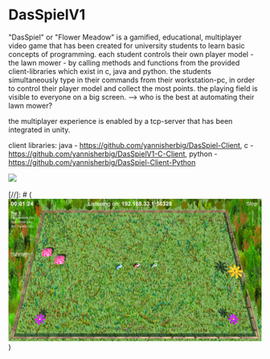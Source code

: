 # DasSpielV1

"DasSpiel" or "Flower Meadow" is a gamified, educational, multiplayer video game that has been created for university students to learn basic concepts of programming. each student controls their own player model - the lawn mower - by calling methods and functions from the provided client-libraries which exist in c, java and python.
the students simultaneously type in their commands from their workstation-pc, in order to control their player model and collect the most points. the playing field is visible to everyone on a big screen.
--> who is the best at automating their lawn mower?

the multiplayer experience is enabled by a tcp-server that has been integrated in unity.

client libraries: java - https://github.com/yannisherbig/DasSpiel-Client, c - https://github.com/yannisherbig/DasSpielV1-C-Client, python - https://github.com/yannisherbig/DasSpiel-Client-Python

![](FlowerMeadow_Poster.png)

[//]: # (![](Screenshot.png))

